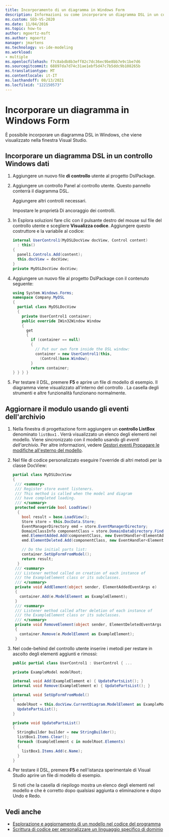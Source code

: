 ```yaml
---
title: Incorporamento di un diagramma in Windows Form
description: Informazioni su come incorporare un diagramma DSL in un controllo Windows, visualizzato nella finestra Visual Studio dati.
ms.custom: SEO-VS-2020
ms.date: 11/04/2016
ms.topic: how-to
author: mgoertz-msft
ms.author: mgoertz
manager: jmartens
ms.technology: vs-ide-modeling
ms.workload:
- multiple
ms.openlocfilehash: f7c8abdb8b3eff82c7dc36ec9be8bb7e9c1be7d6
ms.sourcegitcommit: 68897da7d74c31ae1ebf5d47c7b5ddc9b108265b
ms.translationtype: MT
ms.contentlocale: it-IT
ms.lasthandoff: 08/13/2021
ms.locfileid: "122150573"
---
```

# <a name="embed-a-diagram-in-a-windows-form"></a>Incorporare un diagramma in Windows Form

È possibile incorporare un diagramma DSL in Windows, che viene visualizzato nella finestra Visual Studio.

## <a name="embed-a-dsl-diagram-in-a-windows-control"></a>Incorporare un diagramma DSL in un controllo Windows dati

1. Aggiungere un nuovo file **di controllo** utente al progetto DslPackage.

2. Aggiungere un controllo Panel al controllo utente. Questo pannello conterrà il diagramma DSL.

     Aggiungere altri controlli necessari.

     Impostare le proprietà Di ancoraggio dei controlli.

3. In Esplora soluzioni fare clic con il pulsante destro del mouse sul file del controllo utente e scegliere **Visualizza codice**. Aggiungere questo costruttore e la variabile al codice:

    ```csharp
    internal UserControl1(MyDSLDocView docView, Control content)
      : this()
    {
      panel1.Controls.Add(content);
      this.docView = docView;
    }
    private MyDSLDocView docView;
    ```

4. Aggiungere un nuovo file al progetto DslPackage con il contenuto seguente:

    ```csharp
    using System.Windows.Forms;
    namespace Company.MyDSL
    {
      partial class MyDSLDocView
      {
        private UserControl1 container;
        public override IWin32Window Window
        {
          get
          {
            if (container == null)
            {
              // Put our own form inside the DSL window:
              container = new UserControl1(this,
                (Control)base.Window);
            }
            return container;
    } } } }
    ```

5. Per testare il DSL, premere **F5** e aprire un file di modello di esempio. Il diagramma viene visualizzato all'interno del controllo . La casella degli strumenti e altre funzionalità funzionano normalmente.

## <a name="update-the-form-using-store-events"></a>Aggiornare il modulo usando gli eventi dell'archivio

1. Nella finestra di progettazione form aggiungere un **controllo ListBox** denominato `listBox1` . Verrà visualizzato un elenco degli elementi nel modello. Viene sincronizzato con il modello usando gli *eventi dell'archivio*. Per altre informazioni, vedere [Gestori eventi Propagare le modifiche all'esterno del modello](../modeling/event-handlers-propagate-changes-outside-the-model.md).

2. Nel file di codice personalizzato eseguire l'override di altri metodi per la classe DocView:

    ```csharp
    partial class MyDSLDocView
    {
     /// <summary>
     /// Register store event listeners.
     /// This method is called when the model and diagram
     /// have completed loading.
     /// </summary>
     protected override bool LoadView()
      {
        bool result = base.LoadView();
        Store store = this.DocData.Store;
        EventManagerDirectory emd = store.EventManagerDirectory;
        DomainClassInfo componentClass = store.DomainDataDirectory.FindDomainClass(typeof(ExampleElement));
        emd.ElementAdded.Add(componentClass, new EventHandler<ElementAddedEventArgs>(AddElement));
        emd.ElementDeleted.Add(componentClass, new EventHandler<ElementDeletedEventArgs>(RemoveElement));

        // Do the initial parts list:
        container.SetUpFormFromModel();
        return result;
      }
     /// <summary>
     /// Listener method called on creation of each instance of
     /// the ExampleElement class or its subclasses.
     /// </summary>
     private void AddElement(object sender, ElementAddedEventArgs e)
     {
       container.Add(e.ModelElement as ExampleElement);
     }
     /// <summary>
     /// Listener method called after deletion of each instance of
     /// the ExampleElement class or its subclasses.
     /// </summary>
     private void RemoveElement(object sender, ElementDeletedEventArgs e)
     {
       container.Remove(e.ModelElement as ExampleElement);
     }
    ```

3. Nel code-behind del controllo utente inserire i metodi per restare in ascolto degli elementi aggiunti e rimossi:

    ```csharp
    public partial class UserControl1 : UserControl { ...

    private ExampleModel modelRoot;

    internal void Add(ExampleElement e) { UpdatePartsList(); }
    internal void Remove(ExampleElement e) { UpdatePartsList(); }

    internal void SetUpFormFromModel()
    {
      modelRoot = this.docView.CurrentDiagram.ModelElement as ExampleModel;
      UpdatePartsList();
    }

    private void UpdatePartsList()
    {
      StringBuilder builder = new StringBuilder();
      listBox1.Items.Clear();
      foreach (ExampleElement c in modelRoot.Elements)
      {
        listBox1.Items.Add(c.Name);
      }
    }
    ```

4. Per testare il DSL, premere **F5** e nell'istanza sperimentale di Visual Studio aprire un file di modello di esempio.

     Si noti che la casella di riepilogo mostra un elenco degli elementi nel modello e che è corretto dopo qualsiasi aggiunta o eliminazione e dopo Undo e Redo.

## <a name="see-also"></a>Vedi anche

- [Esplorazione e aggiornamento di un modello nel codice del programma](../modeling/navigating-and-updating-a-model-in-program-code.md)
- [Scrittura di codice per personalizzare un linguaggio specifico di dominio](../modeling/writing-code-to-customise-a-domain-specific-language.md)
